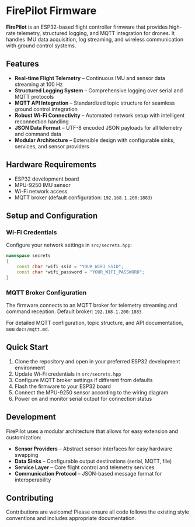 # FirePilot Firmware

**FirePilot** is an ESP32-based flight controller firmware that provides high-rate telemetry, structured logging, and MQTT integration for drones. It handles IMU data acquisition, log streaming, and wireless communication with ground control systems.

## Features

- **Real-time Flight Telemetry** – Continuous IMU and sensor data streaming at 100 Hz
- **Structured Logging System** – Comprehensive logging over serial and MQTT protocols
- **MQTT API Integration** – Standardized topic structure for seamless ground control integration
- **Robust Wi-Fi Connectivity** – Automated network setup with intelligent reconnection handling
- **JSON Data Format** – UTF-8 encoded JSON payloads for all telemetry and command data
- **Modular Architecture** – Extensible design with configurable sinks, services, and sensor providers

## Hardware Requirements

- ESP32 development board
- MPU-9250 IMU sensor
- Wi-Fi network access
- MQTT broker (default configuration: `192.168.1.200:1883`)

## Setup and Configuration

### Wi-Fi Credentials

Configure your network settings in `src/secrets.hpp`:

```cpp
namespace secrets
{
    const char *wifi_ssid = "YOUR_WIFI_SSID";
    const char *wifi_password = "YOUR_WIFI_PASSWORD";
}
```

### MQTT Broker Configuration

The firmware connects to an MQTT broker for telemetry streaming and command reception. Default broker: `192.168.1.200:1883`

For detailed MQTT configuration, topic structure, and API documentation, see `docs/mqtt.md`.

## Quick Start

1. Clone the repository and open in your preferred ESP32 development environment
2. Update Wi-Fi credentials in `src/secrets.hpp`
3. Configure MQTT broker settings if different from defaults
4. Flash the firmware to your ESP32 board
5. Connect the MPU-9250 sensor according to the wiring diagram
6. Power on and monitor serial output for connection status

## Development

FirePilot uses a modular architecture that allows for easy extension and customization:

- **Sensor Providers** – Abstract sensor interfaces for easy hardware swapping
- **Data Sinks** – Configurable output destinations (serial, MQTT, file)
- **Service Layer** – Core flight control and telemetry services
- **Communication Protocol** – JSON-based message format for interoperability

## Contributing

Contributions are welcome! Please ensure all code follows the existing style conventions and includes appropriate documentation.
